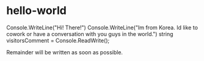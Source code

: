 # hello-world

Console.WriteLine("Hi! There!")
Console.WriteLine("Im from Korea. Id like to cowork or have a conversation with you guys in the world.")
string visitorsComment = Console.ReadWrite();

Remainder will be written as soon as possible. 


